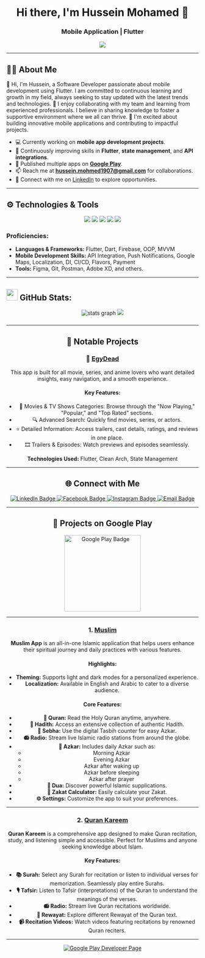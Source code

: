 <h1 align="center">Hi there, I'm Hussein Mohamed 👋</h1>
<h3 align="center">Mobile Application | Flutter</h3>

<p align="center">
  <img src="https://readme-typing-svg.herokuapp.com?color=%2336BCF7&size=30&center=true&vCenter=true&width=550&lines=Creative+Mobile+App+Developer;Flutter+Fanatic;Passionate+about+Innovative+Tech" />
</p>

---

## 👨‍💻 About Me

👋 Hi, I'm Hussein, a Software Developer passionate about mobile development using Flutter. I am committed to continuous learning and growth in my field, always seeking to stay updated with the latest trends and technologies.
🤝 I enjoy collaborating with my team and learning from experienced professionals. I believe in sharing knowledge to foster a supportive environment where we all can thrive. 🚀 I'm excited about building innovative mobile applications and contributing to impactful projects.

- 💻 Currently working on **mobile app development projects**.
- 🌱 Continuously improving skills in **Flutter**, **state management**, and **API integrations**.
- 📱 Published multiple apps on **[Google Play](https://play.google.com/store/apps/dev?id=5842045484913788359)**.
- 📫 Reach me at **hussein.mohmed1907@gmail.com** for collaborations.
- 🔗 Connect with me on [LinkedIn](https://www.linkedin.com/in/hussein99) to explore opportunities.

---

## ⚙️ Technologies & Tools

<p align="center">
  <img src="https://img.shields.io/badge/Flutter-Framework-green?logo=flutter&style=for-the-badge"/>
  <img src="https://img.shields.io/badge/Dart-Programming-blue?logo=dart&style=for-the-badge"/>
  <img src="https://img.shields.io/badge/Firebase-Platform-yellow?logo=firebase&style=for-the-badge"/>
  <img src="https://img.shields.io/badge/Git-Version%20Control-orange?logo=git&style=for-the-badge"/>
  <img src="https://img.shields.io/badge/Postman-API%20Testing-critical?logo=postman&style=for-the-badge"/>
</p>

### Proficiencies:
- **Languages & Frameworks:** Flutter, Dart, Firebase, OOP, MVVM
- **Mobile Development Skills:** API Integration, Push Notifications, Google Maps, Localization, DI, CI/CD, Flavors, Payment
- **Tools:** Figma, Git, Postman, Adobe XD, and others.

---
## <img src="https://media.giphy.com/media/iY8CRBdQXODJSCERIr/giphy.gif" width="30px"> GitHub Stats:
<div align="center">
  <img src="https://github-readme-stats.vercel.app/api?username=HusseinMohamed99&hide_title=false&hide_rank=false&show_icons=true&include_all_commits=true&count_private=true&disable_animations=false&theme=dark&locale=en&hide_border=false&order=1" alt="stats graph"  />
  <img src="https://github-readme-stats.vercel.app/api/top-langs?username=HusseinMohamed99&locale=en&hide_title=false&layout=compact&card_width=320&langs_count=5&theme=dark&hide_border=false&order=2" 
</div>

###

---

## 🚀 Notable Projects

### 📱 [EgyDead](https://play.google.com/store/apps/details?id=com.Dev.egyDead&pcampaignid=web_share)
This app is built for all movie, series, and anime lovers who want detailed insights, easy navigation, and a smooth experience.

#### Key Features:
- 🎥 Movies & TV Shows Categories: Browse through the "Now Playing," "Popular," and "Top Rated" sections.
- 🔍 Advanced Search: Quickly find movies, series, or actors.
- ⭐ Detailed Information: Access trailers, cast details, ratings, and reviews in one place.
- 🎞️ Trailers & Episodes: Watch previews and episodes seamlessly.
  
**Technologies Used:** Flutter, Clean Arch, State Management  

---

## 🌐 Connect with Me

<p align="center">
  <a href="https://www.linkedin.com/in/hussein99" target="_blank">
    <img src="https://img.shields.io/badge/LinkedIn-Hussein%20Mohamed-blue?logo=linkedin&style=for-the-badge" alt="LinkedIn Badge" />
  </a>
  <a href="https://www.facebook.com/Hussein.M.A.99" target="_blank">
    <img src="https://img.shields.io/badge/Facebook-Hussein.M.A.99-blue?logo=facebook&style=for-the-badge" alt="Facebook Badge" />
  </a>
  <a href="https://www.instagram.com/husseinhtm" target="_blank">
    <img src="https://img.shields.io/badge/Instagram-husseinhtm-pink?logo=instagram&style=for-the-badge" alt="Instagram Badge" />
  </a>
  <a href="mailto:hussein.mohmed1907@gmail.com" target="_blank">
    <img src="https://img.shields.io/badge/Email-hussein.mohmed1907@gmail.com-orange?logo=gmail&style=for-the-badge" alt="Email Badge" />
  </a>
</p>

---
## 🌟 Projects on Google Play  

<p align="center">
  <img src="https://upload.wikimedia.org/wikipedia/commons/7/78/Google_Play_Store_badge_EN.svg" width="200" alt="Google Play Badge"/>
</p>

---

### 1. [**Muslim**](https://play.google.com/store/apps/details?id=com.Dev.Muslim)  
**Muslim App** is an all-in-one Islamic application that helps users enhance their spiritual journey and daily practices with various features.

#### Highlights:
- **Theming:** Supports light and dark modes for a personalized experience.  
- **Localization:** Available in English and Arabic to cater to a diverse audience.  

#### Core Features:
- **📖 Quran:** Read the Holy Quran anytime, anywhere.  
- **📜 Hadith:** Access an extensive collection of authentic Hadith.  
- **🔢 Sebha:** Use the digital Tasbih counter for easy Azkar.  
- **📻 Radio:** Stream live Islamic radio stations from around the globe.  
- **🕋 Azkar:** Includes daily Azkar such as:  
  - Morning Azkar  
  - Evening Azkar  
  - Azkar after waking up  
  - Azkar before sleeping  
  - Azkar after prayer  
- **📿 Dua:** Discover powerful Islamic supplications.  
- **💸 Zakat Calculator:** Easily calculate your Zakat.  
- **⚙️ Settings:** Customize the app to suit your preferences.  

---

### 2. [**Quran Kareem**](https://play.google.com/store/apps/details?id=com.Dev.quranKareem)  
**Quran Kareem** is a comprehensive app designed to make Quran recitation, study, and listening simple and accessible. Perfect for Muslims and anyone seeking knowledge about Islam.

#### Key Features:
- **📚 Surah:** Select any Surah for recitation or listen to individual verses for memorization. Seamlessly play entire Surahs.  
- **🎙️ Tafsir:** Listen to Tafsir (interpretations) of the Quran to understand the meanings of the verses.  
- **📻 Radio:** Stream live Quran recitations worldwide.  
- **📜 Rewayat:** Explore different Rewayat of the Quran text.  
- **📹 Recitation Videos:** Watch videos featuring recitations by renowned Quran reciters.  

---

<p align="center">
  <a href="https://play.google.com/store/apps/dev?id=5842045484913788359" target="_blank">
    <img src="https://img.shields.io/badge/Google_Play-Hussein_Mohamed-blue?logo=googleplay&style=for-the-badge" alt="Google Play Developer Page"/>
  </a>
</p>
